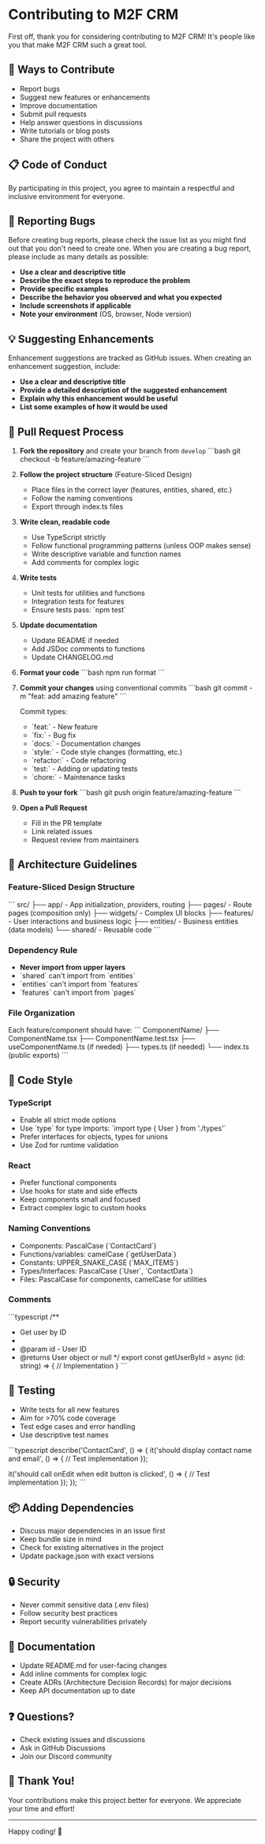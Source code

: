 # Contributing to M2F CRM

First off, thank you for considering contributing to M2F CRM! It's people like you that make M2F CRM such a great tool.

## 🌟 Ways to Contribute

- Report bugs
- Suggest new features or enhancements
- Improve documentation
- Submit pull requests
- Help answer questions in discussions
- Write tutorials or blog posts
- Share the project with others

## 📋 Code of Conduct

By participating in this project, you agree to maintain a respectful and inclusive environment for everyone.

## 🐛 Reporting Bugs

Before creating bug reports, please check the issue list as you might find out that you don't need to create one. When you are creating a bug report, please include as many details as possible:

- **Use a clear and descriptive title**
- **Describe the exact steps to reproduce the problem**
- **Provide specific examples**
- **Describe the behavior you observed and what you expected**
- **Include screenshots if applicable**
- **Note your environment** (OS, browser, Node version)

## 💡 Suggesting Enhancements

Enhancement suggestions are tracked as GitHub issues. When creating an enhancement suggestion, include:

- **Use a clear and descriptive title**
- **Provide a detailed description of the suggested enhancement**
- **Explain why this enhancement would be useful**
- **List some examples of how it would be used**

## 🔧 Pull Request Process

1. **Fork the repository** and create your branch from `develop`
   \`\`\`bash
   git checkout -b feature/amazing-feature
   \`\`\`

2. **Follow the project structure** (Feature-Sliced Design)
   - Place files in the correct layer (features, entities, shared, etc.)
   - Follow the naming conventions
   - Export through index.ts files

3. **Write clean, readable code**
   - Use TypeScript strictly
   - Follow functional programming patterns (unless OOP makes sense)
   - Write descriptive variable and function names
   - Add comments for complex logic

4. **Write tests**
   - Unit tests for utilities and functions
   - Integration tests for features
   - Ensure tests pass: \`npm test\`

5. **Update documentation**
   - Update README if needed
   - Add JSDoc comments to functions
   - Update CHANGELOG.md

6. **Format your code**
   \`\`\`bash
   npm run format
   \`\`\`

7. **Commit your changes** using conventional commits
   \`\`\`bash
   git commit -m "feat: add amazing feature"
   \`\`\`

   Commit types:
   - \`feat:\` - New feature
   - \`fix:\` - Bug fix
   - \`docs:\` - Documentation changes
   - \`style:\` - Code style changes (formatting, etc.)
   - \`refactor:\` - Code refactoring
   - \`test:\` - Adding or updating tests
   - \`chore:\` - Maintenance tasks

8. **Push to your fork**
   \`\`\`bash
   git push origin feature/amazing-feature
   \`\`\`

9. **Open a Pull Request**
   - Fill in the PR template
   - Link related issues
   - Request review from maintainers

## 📐 Architecture Guidelines

### Feature-Sliced Design Structure

\`\`\`
src/
├── app/        - App initialization, providers, routing
├── pages/      - Route pages (composition only)
├── widgets/    - Complex UI blocks
├── features/   - User interactions and business logic
├── entities/   - Business entities (data models)
└── shared/     - Reusable code
\`\`\`

### Dependency Rule

- **Never import from upper layers**
- \`shared\` can't import from \`entities\`
- \`entities\` can't import from \`features\`
- \`features\` can't import from \`pages\`

### File Organization

Each feature/component should have:
\`\`\`
ComponentName/
├── ComponentName.tsx
├── ComponentName.test.tsx
├── useComponentName.ts (if needed)
├── types.ts (if needed)
└── index.ts (public exports)
\`\`\`

## 🎨 Code Style

### TypeScript
- Enable all strict mode options
- Use \`type\` for type imports: \`import type { User } from './types'\`
- Prefer interfaces for objects, types for unions
- Use Zod for runtime validation

### React
- Prefer functional components
- Use hooks for state and side effects
- Keep components small and focused
- Extract complex logic to custom hooks

### Naming Conventions
- Components: PascalCase (\`ContactCard\`)
- Functions/variables: camelCase (\`getUserData\`)
- Constants: UPPER_SNAKE_CASE (\`MAX_ITEMS\`)
- Types/Interfaces: PascalCase (\`User\`, \`ContactData\`)
- Files: PascalCase for components, camelCase for utilities

### Comments
\`\`\`typescript
/**
 * Get user by ID
 * 
 * @param id - User ID
 * @returns User object or null
 */
export const getUserById = async (id: string) => {
  // Implementation
}
\`\`\`

## 🧪 Testing

- Write tests for all new features
- Aim for >70% code coverage
- Test edge cases and error handling
- Use descriptive test names

\`\`\`typescript
describe('ContactCard', () => {
  it('should display contact name and email', () => {
    // Test implementation
  });

  it('should call onEdit when edit button is clicked', () => {
    // Test implementation
  });
});
\`\`\`

## 📦 Adding Dependencies

- Discuss major dependencies in an issue first
- Keep bundle size in mind
- Check for existing alternatives in the project
- Update package.json with exact versions

## 🔒 Security

- Never commit sensitive data (.env files)
- Follow security best practices
- Report security vulnerabilities privately

## 📝 Documentation

- Update README.md for user-facing changes
- Add inline comments for complex logic
- Create ADRs (Architecture Decision Records) for major decisions
- Keep API documentation up to date

## ❓ Questions?

- Check existing issues and discussions
- Ask in GitHub Discussions
- Join our Discord community

## 🙏 Thank You!

Your contributions make this project better for everyone. We appreciate your time and effort!

---

Happy coding! 🚀
